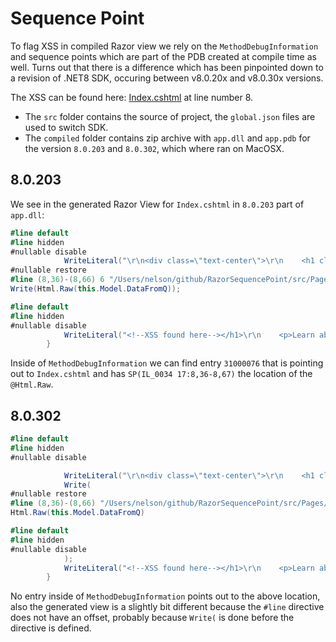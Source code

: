 # Sequence Point 

To flag XSS in compiled Razor view we rely on the `MethodDebugInformation` and sequence points which are part of the PDB created at compile time as well.
Turns out that there is a difference which has been pinpointed down to a revision of .NET8 SDK, occuring between v8.0.20x and v8.0.30x versions.

The XSS can be found here: [Index.cshtml](src/Pages/Index.cshtml#L8) at line number 8.

- The `src` folder contains the source of project, the `global.json` files are used to switch SDK.
- The `compiled` folder contains zip archive with `app.dll` and `app.pdb` for the version `8.0.203` and `8.0.302`, which where ran on MacOSX. 

## 8.0.203

We see in the generated Razor View for `Index.cshtml` in `8.0.203` part of `app.dll`:

```csharp
#line default
#line hidden
#nullable disable
            WriteLiteral("\r\n<div class=\"text-center\">\r\n    <h1 class=\"display-4\">Welcome ");
#nullable restore
#line (8,36)-(8,66) 6 "/Users/nelson/github/RazorSequencePoint/src/Pages/Index.cshtml"
Write(Html.Raw(this.Model.DataFromQ));

#line default
#line hidden
#nullable disable
            WriteLiteral("<!--XSS found here--></h1>\r\n    <p>Learn about <a href=\"https://learn.microsoft.com/aspnet/core\">building Web apps with ASP.NET Core</a>.</p>\r\n</div>\r\n");
        }
```

Inside of `MethodDebugInformation` we can find entry `31000076` that is pointing out to `Index.cshtml` and has `SP(IL_0034 17:8,36-8,67)` the location of the `@Html.Raw`. 

## 8.0.302

```csharp
#line default
#line hidden
#nullable disable

            WriteLiteral("\r\n<div class=\"text-center\">\r\n    <h1 class=\"display-4\">Welcome ");
            Write(
#nullable restore
#line (8,36)-(8,66) "/Users/nelson/github/RazorSequencePoint/src/Pages/Index.cshtml"
Html.Raw(this.Model.DataFromQ)

#line default
#line hidden
#nullable disable
            );
            WriteLiteral("<!--XSS found here--></h1>\r\n    <p>Learn about <a href=\"https://learn.microsoft.com/aspnet/core\">building Web apps with ASP.NET Core</a>.</p>\r\n</div>\r\n");
        }
```

No entry inside of `MethodDebugInformation` points out to the above location, also the generated view is a slightly bit different because the `#line` directive does not have an offset, probably because `Write(` is done before the directive is defined.  
